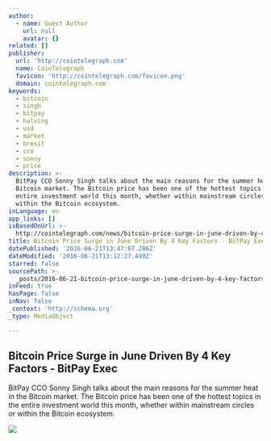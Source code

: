 ```yaml
---
author:
  - name: Guest Author
    url: null
    avatar: {}
related: []
publisher:
  url: 'http://cointelegraph.com'
  name: CoinTelegraph
  favicon: 'http://cointelegraph.com/favicon.png'
  domain: cointelegraph.com
keywords:
  - bitcoin
  - singh
  - bitpay
  - halving
  - usd
  - market
  - brexit
  - cco
  - sonny
  - price
description: >-
  BitPay CCO Sonny Singh talks about the main reasons for the summer heat in the
  Bitcoin market. The Bitcoin price has been one of the hottest topics in the
  entire investment world this month, whether within mainstream circles or
  within the Bitcoin ecosystem.
inLanguage: en
app_links: []
isBasedOnUrl: >-
  http://cointelegraph.com/news/bitcoin-price-surge-in-june-driven-by-4-key-factors-bitpay-exec
title: Bitcoin Price Surge in June Driven By 4 Key Factors - BitPay Exec
datePublished: '2016-06-21T13:47:07.286Z'
dateModified: '2016-06-21T13:12:27.440Z'
starred: false
sourcePath: >-
  _posts/2016-06-21-bitcoin-price-surge-in-june-driven-by-4-key-factors-bitpay.md
inFeed: true
hasPage: false
inNav: false
_context: 'http://schema.org'
_type: MediaObject

---
```

<article style=""><h1>Bitcoin Price Surge in June Driven By 4 Key Factors - BitPay Exec</h1><p>BitPay CCO Sonny Singh talks about the main reasons for the summer heat in the Bitcoin market. The Bitcoin price has been one of the hottest topics in the entire investment world this month, whether within mainstream circles or within the Bitcoin ecosystem.</p><img src="http://cointelegraph.com/images/725_aHR0cDovL2NvaW50ZWxlZ3JhcGguY29tL3N0b3JhZ2UvdXBsb2Fkcy92aWV3LzMxZGY1MDM0Y2ZhN2YyY2UxMTgyMDJmYzAxOGMwZmFmLmpwZw==.jpg" /></article>